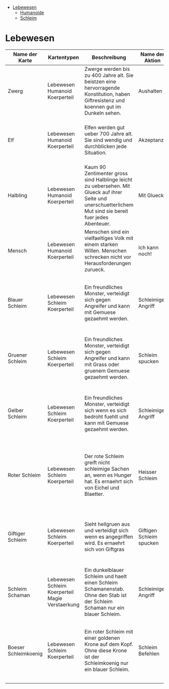 - [Lebewesen](#lebewesen)
    - [Humanoide](#humanoide)
    - [Schleim](#schleim)

# Lebewesen
| Name der Karte | Kartentypen | Beschreibung | Name der Aktion | Zeit | Treffer | Aktion | Tempo | Zerstoerungseffekt |
| --- | --- | --- | --- | --- | --- | --- | --- | --- |
| <div id="humanoide"> Zwerg | Lebewesen Humanoid Koerperteil | Zwerge werden bis zu 400 Jahre alt. Sie beistzen eine hervorragende Konstitution, haben Giftresistenz und koennen gut im Dunkeln sehen. | Aushalten | 0 | 1 TW | Wehrt mit 4 + 1w4 gegen alle Arten von Schaden ab. + 1w8 Abwehr gegen Gift-Karten. | -3 | Bleibt die Karte bis zum Ende der naechsten Runde zerstoert strirbt man. | 
| Elf | Lebewesen Humanoid Koerperteil | Elfen werden gut ueber 700 Jahre alt. Sie sind wendig und durchblicken jede Situation. | Akzeptanz | 0 | 1 TW | Wehrt mit 6 gegen alle Arten von Schaden ab. + 1w4 Abwehr gegen Magie-Karten und + 1w8 gegen Charme-Karten. | -4 | Bleibt die Karte bis zum Ende der naechsten Runde zerstoert strirbt man. |
| Halbling | Lebewesen Humanoid Koerperteil | Kaum 90 Zentimenter gross sind Halblinge leicht zu uebersehen. Mit Glueck auf ihrer Seite und unerschuetterlichem Mut sind sie bereit fuer jedes Abenteuer. | Mit Glueck | 0 | 1 TW | Wehrt mit 2w6 gegen alle Arten von Schaden ab. + 1w8 Abwehr gegen Einschuechterung-Karten. | -3 | Bleibt die Karte bis zum Ende der naechsten Runde zerstoert strirbt man. |
| Mensch | Lebewesen Humanoid Koerperteil | Menschen sind ein vielfaeltiges Volk mit einem starken Willen. Menschen schrecken nicht vor Herausforderungen zurueck. | Ich kann noch! | 0 | 1 TW | Wehrt mit 2w4 gegen alle Arten von Schaden ab. +3 Abwehr solange Tempo groesser als 0. | -4 | Bleibt die Karte bis zum Ende der naechsten Runde zerstoert stirbt man. |
| <div id="schleim"> Blauer Schleim | Lebewesen Schleim Koerperteil | Ein freundliches Monster, verteidigt sich gegen Angreifer und kann mit Gemuese gezaehmt werden. | Schleimiger Angriff | -3 | 2x 1w4 | Greift mit 1w4 eine Gegenstand-Karte oder Koerperteil-Karte innerhalb eines halben Meters an. Ziehe bei einem Treffer 1 Tempo vom Ziel ab. | +2 | Werden alle Karten dieses Typen zerstoert, lasse einen blauen Glasstein fallen. |
| Gruener Schleim | Lebewesen Schleim Koerperteil | Ein freundliches Monster, verteidigt sich gegen Angreifer und kann mit Grass oder gruenem Gemuese gezaehmt werden. | Schleim spucken | -2 | 1x 1w6 | Greift mit 1w4 - 1 eine Gegenstand-Karte oder Koerperteil-Karte innerhalb 2 Meter an. Ziehe bei einem Treffer 1 Tempo vom Ziel ab. | +1 | Werden alle Karten dieses Typen zerstoert, lasse einen gruenen Glasstein fallen. |
| Gelber Schleim | Lebewesen Schleim Koerperteil | Ein freundliches Monster, verteidigt sich wenn es sich bedroht fuehlt und kann mit Gemuese gezaehmt werden. | Schleimiger Angriff | -3 | 2x 1w4 | Greift mit 1w4 eine Gegenstand-Karte oder Koerperteil-Karte innerhalb eines halben Meters an. Ziehe bei einem Treffer 1 Tempo vom Ziel ab. | +2 | Lasse einen gelben Glasstein fallen und tausche diese Karte mit einem Blauem Schleim oder einem Gruenem Schleim aus. |
| Roter Schleim | Lebewesen Schleim Koerperteil | Der rote Schleim greift nicht schleimige Sachen an, wenn es Hunger hat. Es ernaehrt sich von Eichel und Blaetter. | Heisser Schleim | -5 | 2x 1w4 | Greift mit 1w4 eine Gegenstand-Karte oder Koerperteil-Karte innerhalb eines halben Meters an. Fuege bei einem Treffer dem Ziel die Karte heissen Schleim hinzu. | +4 | Werden alle Karten dieses Typen zerstoert, lasse einen roten Glasstein fallen. |
| Giftiger Schleim | Lebewesen Schleim Koerperteil | Sieht hellgruen aus und verteidigt sich wenn es angegriffen wird. Es ernaehrt sich von Giftgras | Giftigen Schleim spucken | -3 | 3x 1w8 | Greift mit 1w6 eine Gegenstand-Karte oder Koerperteil-Karte innerhalb 2 Meter an. Ist der Angriff erfolgreich fuege die Karte giftiger Schleim dem Ziel zu. | +3 | Werden alle Karten dieses Typen zerstoert, lasse einen hellgruenen Glasstein fallen. |
| Schleim Schaman | Lebewesen Schleim Koerperteil Magie Verstaerkung | Ein dunkelblauer Schleim und haelt einen Schleim Schamanenstab. Ohne den Stab ist der Schleim Schaman nur ein blauer Schleim. | Schleimiger Angriff | -3 | 2x 1w4 | Greift mit 1w4 eine Gegenstand-Karte oder Koerperteil-Karte innerhalb eines halben Meters an. | +5 | Werden alle Karten dieses Typen zerstoert, lasse einen blauen Glasstein fallen. |
| Boeser Schleimkoenig | Lebewesen Schleim Koerperteil | Ein roter Schleim mit einer goldenen Krone auf dem Kopf. Ohne diese Krone ist der Schleimkoenig nur ein blauer Schleim. | Schleim Befehlen | 0 | - | Kann alle Schleime in einem 100 Meter Radius Befehle erteilen und sie kontrollieren. | 0 | Wird die Karte zerstoert, absorbiert der Schleim alle anderen Schleime in einem 5 Meter Radius und bekommt alle deren Karten und erhaelt +10 Tempo. |
